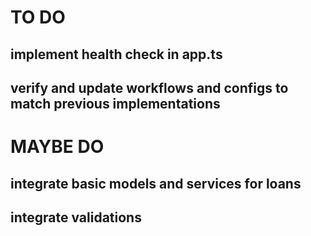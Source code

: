 # TO DO

## implement health check in app.ts
## verify and update workflows and configs to match previous implementations

# MAYBE DO
## integrate basic models and services for loans
## integrate validations